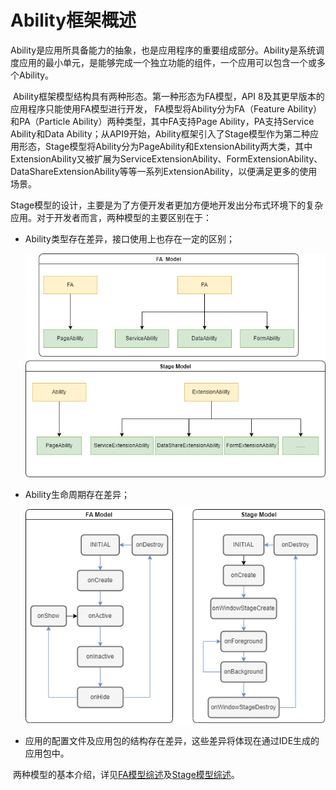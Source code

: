 # Ability框架概述

​        Ability是应用所具备能力的抽象，也是应用程序的重要组成部分。Ability是系统调度应用的最小单元，是能够完成一个独立功能的组件，一个应用可以包含一个或多个Ability。 

​        Ability框架模型结构具有两种形态。第一种形态为FA模型，API 8及其更早版本的应用程序只能使用FA模型进行开发， FA模型将Ability分为FA（Feature Ability）和PA（Particle Ability）两种类型，其中FA支持Page Ability，PA支持Service Ability和Data Ability；从API9开始，Ability框架引入了Stage模型作为第二种应用形态，Stage模型将Ability分为PageAbility和ExtensionAbility两大类，其中ExtensionAbility又被扩展为ServiceExtensionAbility、FormExtensionAbility、DataShareExtensionAbility等等一系列ExtensionAbility，以便满足更多的使用场景。

​         Stage模型的设计，主要是为了方便开发者更加方便地开发出分布式环境下的复杂应用。对于开发者而言，两种模型的主要区别在于：

* Ability类型存在差异，接口使用上也存在一定的区别；

  ![favsstage](figures/favsstage.png)

* Ability生命周期存在差异；

  ![lifecycle](figures/lifecycle.png)

* 应用的配置文件及应用包的结构存在差异，这些差异将体现在通过IDE生成的应用包中。

​        两种模型的基本介绍，详见[FA模型综述](fa-brief.md)及[Stage模型综述](stage-brief.md)。